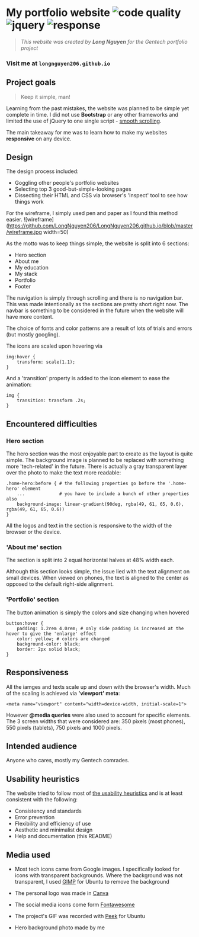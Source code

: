 # My portfolio website ![code quality](https://img.shields.io/badge/code-5%2F5-brightgreen.svg) ![jquery](https://img.shields.io/badge/jQuery%20used-1-blue.svg) ![response](https://img.shields.io/badge/responsiveness-excellent-brightgreen.svg)

> *This website was created by **Long Nguyen** for the Gentech portfolio project*

### Visit me at `longnguyen206.github.io`


## Project goals
> Keep it simple, man!

Learning from the past mistakes, the website was planned to be simple yet complete in time. I did not use **Bootstrap** or any other frameworks and limited the use of jQuery to one single script -  [smooth scrolling](https://css-tricks.com/snippets/jquery/smooth-scrolling/).

The main takeaway for me was to learn how to make my websites **responsive** on any device.

## Design

The design process included:
* Goggling other people's portfolio websites
* Selecting top 3 good-but-simple-looking pages
* Dissecting their HTML and CSS via browser's 'Inspect' tool to see how things work

For the wireframe, I simply used pen and paper as I found this method easier.
![wireframe](https://github.com/LongNguyen206/LongNguyen206.github.io/blob/master/wireframe.jpg width=50)

As the motto was to keep things simple, the website is split into 6 sections: 
* Hero section
* About me
* My education
* My stack
* Portfolio
* Footer

The navigation is simply through scrolling and there is no navigation bar. This was made intentionally as the sections are pretty short right now. The navbar is something to be considered in the future when the website will have more content.

The choice of fonts and color patterns are a result of lots of trials and errors (but mostly googling). 

The icons are scaled upon hovering via
```
img:hover {
    transform: scale(1.1);
}
```
And a 'transition' property is added to the icon element to ease the animation: 
```
img {
    transition: transform .2s;
}
```
## Encountered difficulties
### Hero section
The hero section was the most enjoyable part to create as the layout is quite simple. The background image is planned to be replaced with something more 'tech-related' in the future. There is actually a gray transparent layer over the photo to make the text more readable:
```
.home-hero:before { # the following properties go before the '.home-hero' element
    ...             # you have to include a bunch of other properties also
    background-image: linear-gradient(90deg, rgba(49, 61, 65, 0.6), rgba(49, 61, 65, 0.6))
}
```
All the logos and text in the section is responsive to the width of the browser or the device.

### 'About me' section

The section is split into 2 equal horizontal halves at 48% width each.
 
Although this section looks simple, the issue lied with the text alignment on small devices. When viewed on phones, the text is aligned to the center as opposed to the default right-side alignment.

### 'Portfolio' section

The button animation is simply the colors and size changing when hovered
```
button:hover {
    padding: 1.2rem 4.0rem; # only side padding is increased at the hover to give the 'enlarge' effect
    color: yellow; # colors are changed
    background-color: black;
    border: 2px solid black; 
}
```

## Responsiveness

All the iamges and texts scale up and down with the browser's width. Much of the scaling is achieved via **'viewport' meta**:
```
<meta name="viewport" content="width=device-width, initial-scale=1">
```

However **@media queries** were also used to account for specific elements. The 3 screen widths that were considered are: 350 pixels (most phones), 550 pixels (tablets), 750 pixels and 1000 pixels. 

## Intended audience

Anyone who cares, mostly my Gentech comrades.

## Usability heuristics

The website tried to follow most of [the usability heuristics](https://www.nngroup.com/articles/ten-usability-heuristics/) and is at least consistent with the following:

* Consistency and standards
* Error prevention
* Flexibility and efficiency of use
* Aesthetic and minimalist design
* Help and documentation (this README)

## Media used
* Most tech icons came from Google images. I specifically looked for icons with transparent backgrounds. Where the background was not transparent, I used [GIMP](https://www.gimp.org/) for Ubuntu to remove the background

* The personal logo was made in [Canva](https://www.canva.com/)

* The social media icons come form [Fontawesome](https://fontawesome.com/)

* The project's GIF was recorded with [Peek](https://www.omgubuntu.co.uk/2018/03/peek-snap-app-discontinued) for Ubuntu

* Hero background photo made by me
